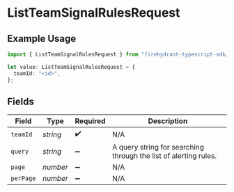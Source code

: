# ListTeamSignalRulesRequest

## Example Usage

```typescript
import { ListTeamSignalRulesRequest } from "firehydrant-typescript-sdk/models/operations";

let value: ListTeamSignalRulesRequest = {
  teamId: "<id>",
};
```

## Fields

| Field                                                            | Type                                                             | Required                                                         | Description                                                      |
| ---------------------------------------------------------------- | ---------------------------------------------------------------- | ---------------------------------------------------------------- | ---------------------------------------------------------------- |
| `teamId`                                                         | *string*                                                         | :heavy_check_mark:                                               | N/A                                                              |
| `query`                                                          | *string*                                                         | :heavy_minus_sign:                                               | A query string for searching through the list of alerting rules. |
| `page`                                                           | *number*                                                         | :heavy_minus_sign:                                               | N/A                                                              |
| `perPage`                                                        | *number*                                                         | :heavy_minus_sign:                                               | N/A                                                              |